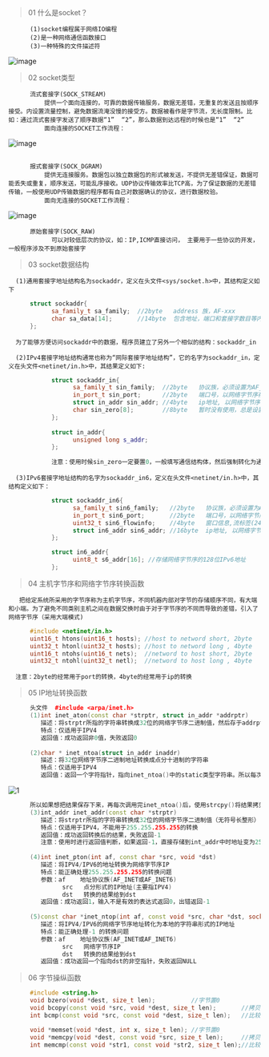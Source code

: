 > 01 什么是socket？
```
      (1)socket编程属于网络IO编程
      (2)是一种网络通信函数接口
      (3)一种特殊的文件描述符
```
![image](https://user-images.githubusercontent.com/42632290/131515668-62db4e51-67c4-4716-b775-e47ed995ee4a.png)

> 02 socket类型
```
      流式套接字(SOCK_STREAM)
          提供一个面向连接的，可靠的数据传输服务，数据无差错，无重复的发送且按顺序接受。内设置流量控制，避免数据流淹没慢的接受方。数据被看作是字节流，无长度限制。比如：通过流式套接字发送了顺序数据“1”  “2”，那么数据到达远程的时候也是“1”  “2”
          面向连接的SOCKET工作流程：
```
![image](https://user-images.githubusercontent.com/42632290/131518253-da6ed1aa-c1e3-4f46-bc79-80a708b88b35.png)
```

      报式套接字(SOCK_DGRAM)
          提供无连接服务。数据包以独立数据包的形式被发送，不提供无差错保证，数据可能丢失或重复，顺序发送，可能乱序接收。UDP协议传输效率比TCP高，为了保证数据的无差错传输，一般使用UDP传输数据的程序都有自己对数据确认的协议，进行数据校验。
          面向无连接的SOCKET工作流程：
```
![image](https://user-images.githubusercontent.com/42632290/131518940-cb2c8570-8852-422c-aa6b-bd0ce915441f.png)
```
      原始套接字(SOCK_RAW)
            可以对较低层次的协议，如：IP,ICMP直接访问， 主要用于一些协议的开发，一般程序涉及不到原始套接字   
```

> 03 socket数据结构

      (1)通用套接字地址结构名为sockaddr，定义在头文件<sys/socket.h>中，其结构定义如下
```cpp
      struct sockaddr{
            sa_family_t sa_family;  //2byte   address 族，AF-xxx   
            char sa_data[14];       //14byte  包含地址，端口和套接字数目等内容，混杂在一起
      };
```
      为了能够方便访问sockaddr中的数据，程序员建立了另外一个相似的结构：sockaddr_in

      (2)IPv4套接字地址结构通常也称为“网际套接字地址结构”，它的名字为sockaddr_in，定义在头文件<netinet/in.h>中，其结果定义如下:
```cpp
            struct sockaddr_in{
                  sa_family_t sin_family;  //2byte   协议族，必须设置为AF_INET
                  in_port_t sin_port;      //2byte   端口号，以网络字节序存储
                  struct in_addr sin_addr; //4byte   ip地址, 以网络字节序存储
                  char sin_zero[8];        //8byte   暂时没有使用，总是设置为0
            };
            
            struct in_addr{
                  unsigned long s_addr;  
            };
            
            注意：使用时候sin_zero一定要置0，一般填写通信结构体，然后强制转化为通用结构体
```
      (3)IPv6套接字地址结构的名字为sockaddr_in6，定义在头文件<netinet/in.h>中，其结构定义如下：
```cpp
            struct sockaddr_in6{
                  sa_family_t sin6_family;   //2byte   协议族，必须设置为AF_INET6
                  in_port_t sin6_port;       //2byte   端口号，以网络字节序存储
                  uint32_t sin6_flowinfo;    //4byte   窗口信息,流标签(24位 4位 4位）
                  struct in6_addr sin6_addr; //16byte  ip地址, 以网络字节序存储
            };

            struct in6_addr{
                  uint8_t s6_addr[16]; //存储网络字节序的128位IPv6地址
            };
```

> 04 主机字节序和网络字节序转换函数
       
       把给定系统所采用的字节序称为主机字节序，不同机器内部对字节的存储顺序不同，有大端和小端。为了避免不同类别主机之间在数据交换时由于对于字节序的不同而导致的差错，引入了网络字节序（采用大端模式)
```cpp
      #include <netinet/in.h>
      uint16_t htons(uint16_t hosts); //host to netword short, 2byte
      uint32_t htonl(uint32_t hosts); //host to netword long , 4byte
      uint16_t ntohs(uint16_t nets);  //netword to host short, 2byte
      uint32_t ntohl(uint32_t netl);  //netword to host long , 4byte
```
      注意：2byte的经常用于port的转换，4byte的经常用于ip的转换
> 05 IP地址转换函数
```cpp
      头文件  #include <arpa/inet.h>
      (1)int inet_aton(const char *strptr, struct in_addr *addrptr)
         描述：将strptr所指的字符串转换成32位的网络字节序二进制值，然后存于addrptr所指的结构体中
         特点：仅适用于IPV4
         返回值：成功返回非0值，失败返回0
            
      (2)char * inet_ntoa(struct in_addr inaddr)
         描述：将32位网络字节序二进制地址转换成点分十进制的字符串
         特点：仅适用于IPV4
         返回值：返回一个字符指针，指向inet_ntoa()中的static类型字符串。所以每次调用完inet_ntoa()都会改变最后一次调用inet_ntoa()函数时得到的结果，比如：
```
![1](https://user-images.githubusercontent.com/42632290/131684927-104bb278-5ddc-4f3b-b0f2-ca0326bd10c0.png)
``` cpp
      所以如果想把结果保存下来，再每次调用完inet_ntoa()后，使用strcpy()将结果拷贝出来
      (3)int_addr inet_addr(const char *strptr)
         描述：将strptr所指的字符串转换成32位的网络字节序二进制值（无符号长整形）
         特点：仅适用于IPV4，不能用于255.255.255.255的转换
         返回值：成功返回转换后的结果，失败返回-1
         注意：使用时进行返回值判断，如果返回-1，直接存储到int_addr中时地址变为255.255.255.255
      
      (4)int inet_pton(int af, const char *src, void *dst)
         描述：将IPV4/IPV6的地址转换为网络字节序IP
         特点：能正确处理255.255.255.255的转换问题
         参数：af    地址协议族(AF_INET或AF_INET6)
               src   点分形式的IP地址(主要指IPV4)
               dst   转换的结果给到dst
         返回值：成功返回1，输入不是有效的表达式返回0，出错返回-1
      
      (5)const char *inet_ntop(int af, const void *src, char *dst, socklen_t size)
         描述：将IPV4/IPV6的网络字节序地址转化为本地的字符串形式的IP地址
         特点：能正确处理-1 的转换问题
         参数：af    地址协议族(AF_INET或AF_INET6)
               src   网络字节序IP
               dst   转换的结果给到dst
         返回值：成功返回一个指向dst的非空指针，失败返回NULL
```

> 06 字节操纵函数
```cpp
      #include <string.h>
      void bzero(void *dest, size_t len);          //字节置0 
      void bcopy(const void *src, void *dest, size_t len);       //拷贝
      int bcmp(const void *src, const void *dest, size_t len);   //比较

      void *memset(void *dest, int x, size_t len); //字节置0
      void *memcpy(void *dest, const void *src, size_t len);     //拷贝
      int memcmp(const void *str1, const void *str2, size_t len);//比较
```
